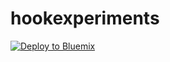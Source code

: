 # hookexperiments


[![Deploy to Bluemix](https://bluemix.net/deploy/button.png)](https://bluemix.net/deploy?repository=https://github.com/lorentzlasson/hookexperiments)
